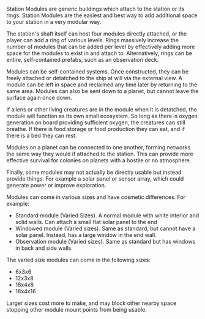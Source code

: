 Station Modules are generic buildings which attach to the station or its rings. Station Modules are the easiest and best way to add additional space to your station in a very modular way.

The station's shaft itself can host four modules directly attached, or the player can add a ring of various levels. Rings massively increase the number of modules that can be added per level by effectively adding more space for the modules to exist in and attach to. Alternatively, rings can be entire, self-contained prefabs, such as an observation deck.

Modules can be self-contained systems. Once constructed, they can be freely attached or detatched to the ship at will via the external view. A module can be left in space and reclaimed any time later by returning to the same area. Modules can also be sent down to a planet, but cannot leave the surface again once down.

If aliens or other living creatures are in the module when it is detatched, the module will function as its own small ecosystem. So long as there is oxygen generation on board providing sufficient oxygen, the creatures can still breathe. If there is food storage or food production they can eat, and if there is a bed they can rest. 

Modules on a planet can be connected to one another, forming networks the same way they would if attached to the station. This can provide more effective survival for colonies on planets with a hostile or no atmosphere.

Finally, some modules may not actually be directly usable but instead provide things. For example a solar panel or sensor array, which could generate power or improve exploration.

Modules can come in various sizes and have cosmetic differences. For example:
- Standard module (Varied Sizes). A normal module with white interior and solid walls. Can attach a small flat solar panel to the end
- Windowed module (Varied sizes). Same as standard, but cannot have a solar panel. Instead, has a large window in the end wall.
- Observation module (Varied sizes). Same as standard but has windows in back and side walls.


The varied size modules can come in the following sizes:
- 6x3x6
- 12x3x8
- 18x4x8
- 18x4x16

Larger sizes cost more to make, and may block other nearby space stopping other module mount points from being usable.